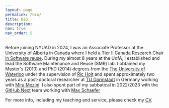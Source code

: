 ```yaml
---
layout: page
permalink: /bio/
title: Bio
description: 
nav: true
nav_order: 5
---
```


Before joining NYUAD in 2024, I was an Associate Professor at the [University of Alberta](https://www.ualberta.ca/en/index.html) in Canada where I held a [Tier II Canada Research Chair in Software reuse](https://www.chairs-chaires.gc.ca/chairholders-titulaires/profile-eng.aspx?profileId=4393). During my almost 8 years at the UofA, I established and lead the Software Maintenance and Reuse (SMR) lab. I obtained my Master's (2010) and PhD (2014) degrees from the [The University of Waterloo](https://cs.uwaterloo.ca/) under the supervision of [Ric Holt](https://plg.uwaterloo.ca/~holt/) and spent approximately two years as a post-doctoral researcher at [TU Darmstadt](https://www.tu-darmstadt.de/) in Germany working with [Mira Mezini]("https://www.stg.tu-darmstadt.de/staff/mira_mezini/). I also spent part of my sabbatical in 2022/2023 with the [GitHub Next](https://githubnext.com) team working with [Max Schaefer](https://github.com/max-schaefer)

For more info, including my teaching and service, please check my [CV](/assets/pdf/cv/NADI_CV.pdf).
